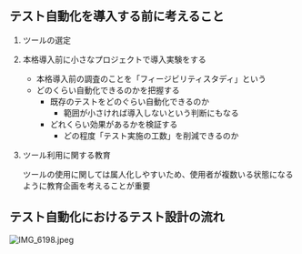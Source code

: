 ## テスト自動化を導入する前に考えること

1. ツールの選定
2. 本格導入前に小さなプロジェクトで導入実験をする
    - 本格導入前の調査のことを「フィージビリティスタディ」という
    - どのくらい自動化できるのかを把握する
        - 既存のテストをどのぐらい自動化できるのか
            - 範囲が小さければ導入しないという判断にもなる
        - どれくらい効果があるかを検証する
            - どの程度「テスト実施の工数」を削減できるのか
3. ツール利用に関する教育
    
    ツールの使用に関しては属人化しやすいため、使用者が複数いる状態になるように教育企画を考えることが重要
    

## テスト自動化におけるテスト設計の流れ

![IMG_6198.jpeg](attachment:5860684a-b4c4-4568-893c-6a7c82a11d24:IMG_6198.jpeg)